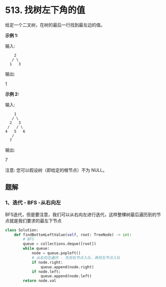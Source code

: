 # 513. 找树左下角的值

给定一个二叉树，在树的最后一行找到最左边的值。

**示例 1:**

输入:

```
	2
   / \
  1   3
```

输出:

1

**示例 2:**

输入:

        1
       / \
      2   3
     /   / \
    4   5   6
       /
      7

输出:

7


注意: 您可以假设树（即给定的根节点）不为 NULL。

## 题解

### 1、迭代 - BFS -从右向左

BFS迭代，但是要注意，我们可以从右向左进行迭代，这样整棵树最后遍历到的节点就是我们要求的最左下节点

```python
class Solution:
    def findBottomLeftValue(self, root: TreeNode) -> int:
        # BFS
        queue = collections.deque([root])
        while queue:
            node = queue.popleft()
            # 从右向左遍历 - 先将右节点入队，再将左节点入队
            if node.right:
                queue.append(node.right)
            if node.left:
                queue.append(node.left)
        return node.val
```

